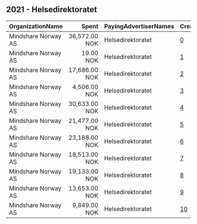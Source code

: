 ## 2021 - Helsedirektoratet 
|OrganizationName|Spent|PayingAdvertiserNames|CreativeUrls|Impressions|Genders|AgeBrackets|CountryCodes|BillingAddresses|CandidateBallotInformation|
|:---|---:|:---|:---|---:|:---|:---|:---|:---|:---|
|Mindshare Norway AS|36,572.00 NOK|Helsedirektoratet|[0](https://www.snap.com/political-ads/asset/6772c48cf8366903eb6abd5c30582f2624df699035c1ad78f2b847c63c6a726b?mediaType=mp4)|429,936||15-17|norway|"Kongens gate 6,Oslo,0153,NO"||
|Mindshare Norway AS|19.00 NOK|Helsedirektoratet|[1](https://www.snap.com/political-ads/asset/aacce9d7613fe45d5a4e57e72b2bbce8c12023025d01ab384db56af6860b1536?mediaType=mp4)|258||15-17|norway|"Kongens gate 6,Oslo,0153,NO"||
|Mindshare Norway AS|17,686.00 NOK|Helsedirektoratet|[2](https://www.snap.com/political-ads/asset/225f22fa6e9d57a608ad6e551760f7b038a7083267aaceaa7fd6052383ed715f?mediaType=mp4)|670,725||15-17|norway|"Kongens gate 6,Oslo,0153,NO"||
|Mindshare Norway AS|4,506.00 NOK|Helsedirektoratet|[3](https://www.snap.com/political-ads/asset/2efcafe4555a2e8c87b0225f4a2de036faa612e1c186be63226f7e704bd23b63?mediaType=mp4)|50,719||15-17|norway|"Kongens gate 6,Oslo,0153,NO"||
|Mindshare Norway AS|30,633.00 NOK|Helsedirektoratet|[4](https://www.snap.com/political-ads/asset/b692e3df58f332130ce3f15124481e3d2a994d32f334d300b0b96c918c27873c?mediaType=mp4)|375,800||15-17|norway|"Kongens gate 6,Oslo,0153,NO"||
|Mindshare Norway AS|21,477.00 NOK|Helsedirektoratet|[5](https://www.snap.com/political-ads/asset/6772c48cf8366903eb6abd5c30582f2624df699035c1ad78f2b847c63c6a726b?mediaType=mp4)|807,933||15-17|norway|"Kongens gate 6,Oslo,0153,NO"||
|Mindshare Norway AS|23,188.00 NOK|Helsedirektoratet|[6](https://www.snap.com/political-ads/asset/2efcafe4555a2e8c87b0225f4a2de036faa612e1c186be63226f7e704bd23b63?mediaType=mp4)|877,721||15-17|norway|"Kongens gate 6,Oslo,0153,NO"||
|Mindshare Norway AS|18,513.00 NOK|Helsedirektoratet|[7](https://www.snap.com/political-ads/asset/b692e3df58f332130ce3f15124481e3d2a994d32f334d300b0b96c918c27873c?mediaType=mp4)|700,770||15-17|norway|"Kongens gate 6,Oslo,0153,NO"||
|Mindshare Norway AS|19,133.00 NOK|Helsedirektoratet|[8](https://www.snap.com/political-ads/asset/a62c45dd1e0e5d7d1e1551c9a8b3dd47fae5fba616e3dcdbf343772f0ba8a042?mediaType=mp4)|706,762||15-17|norway|"Kongens gate 6,Oslo,0153,NO"||
|Mindshare Norway AS|13,653.00 NOK|Helsedirektoratet|[9](https://www.snap.com/political-ads/asset/225f22fa6e9d57a608ad6e551760f7b038a7083267aaceaa7fd6052383ed715f?mediaType=mp4)|156,843||15-17|norway|"Kongens gate 6,Oslo,0153,NO"||
|Mindshare Norway AS|9,849.00 NOK|Helsedirektoratet|[10](https://www.snap.com/political-ads/asset/a62c45dd1e0e5d7d1e1551c9a8b3dd47fae5fba616e3dcdbf343772f0ba8a042?mediaType=mp4)|118,553||15-17|norway|"Kongens gate 6,Oslo,0153,NO"||
